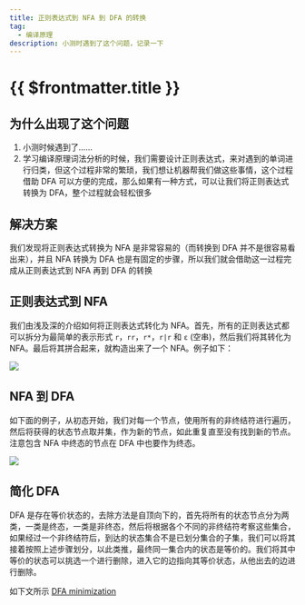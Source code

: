 ```yaml
---
title: 正则表达式到 NFA 到 DFA 的转换
tag:
  - 编译原理
description: 小测时遇到了这个问题，记录一下
---
```


# {{ $frontmatter.title }}

## 为什么出现了这个问题

1. 小测时候遇到了……
2. 学习编译原理词法分析的时候，我们需要设计正则表达式，来对遇到的单词进行归类，但这个过程非常的繁琐，我们想让机器帮我们做这些事情，这个过程借助 DFA 可以方便的完成，那么如果有一种方式，可以让我们将正则表达式转换为 DFA，整个过程就会轻松很多

## 解决方案

我们发现将正则表达式转换为 NFA 是非常容易的（而转换到 DFA 并不是很容易看出来），并且 NFA 转换为 DFA 也是有固定的步骤，所以我们就会借助这一过程完成从正则表达式到 NFA 再到 DFA 的转换

## 正则表达式到 NFA

我们由浅及深的介绍如何将正则表达式转化为 NFA。首先，所有的正则表达式都可以拆分为最简单的表示形式 `r`，`rr`，`r*`，`r|r` 和 `ε` (空串)，然后我们将其转化为 NFA。最后将其拼合起来，就构造出来了一个 NFA。例子如下：

<img src='https://raw.githubusercontent.com/shellRaining/img/main/2303/31_re2NFA.png'>

## NFA 到 DFA

如下面的例子，从初态开始，我们对每一个节点，使用所有的非终结符进行遍历，然后将获得的状态节点取并集，作为新的节点，如此重复直至没有找到新的节点。注意包含 NFA 中终态的节点在 DFA 中也要作为终态。

<img  src='https://raw.githubusercontent.com/shellRaining/img/main/2303/31_NFA2DFA.png'>

## 简化 DFA

DFA 是存在等价状态的，去除方法是自顶向下的，首先将所有的状态节点分为两类，一类是终态，一类是非终态，然后将根据各个不同的非终结符考察这些集合，如果经过一个非终结符后，到达的状态集合不是已划分集合的子集，我们可以将其接着按照上述步骤划分，以此类推，最终同一集合内的状态是等价的。我们将其中等价的状态可以挑选一个进行删除，进入它的边指向其等价状态，从他出去的边进行删除。

如下文所示 [DFA minimization](https://juejin.cn/post/6844904137809723400)

